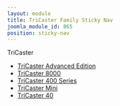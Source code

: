 ```yaml
---
layout: module
title: TriCaster Family Sticky Nav
joomla_module_id: 865
position: sticky-nav
---
```

<p class="sticky-nav-label">TriCaster</p><a href="javascript:;" class="sticky-nav-expand" title="Expand TriCaster Menu"></a>
<div class="moduletable">
	<ul id="mainlevel">
		<li><a href="/products/tricaster-advanced-edition.html" class="mainlevel">TriCaster Advanced Edition</a>
		</li>
		<li><a href="/tricaster/8000.html" class="mainlevel">TriCaster 8000</a>
		</li>
		<li><a href="/tricaster/400-series.html" class="mainlevel">TriCaster 400 Series</a>
		</li>
		<li><a href="/products/tricaster-mini.html" class="mainlevel">TriCaster Mini</a>
		</li>
		<li><a href="/products/tricaster-40.html" class="mainlevel">TriCaster 40</a>
		</li>
	</ul>
</div>
